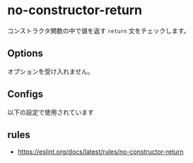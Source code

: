 # no-constructor-return

コンストラクタ関数の中で値を返す `return` 文をチェックします。

## Options

オプションを受け入れません。

## Configs

以下の設定で使用されています

## rules

- https://eslint.org/docs/latest/rules/no-constructor-return
